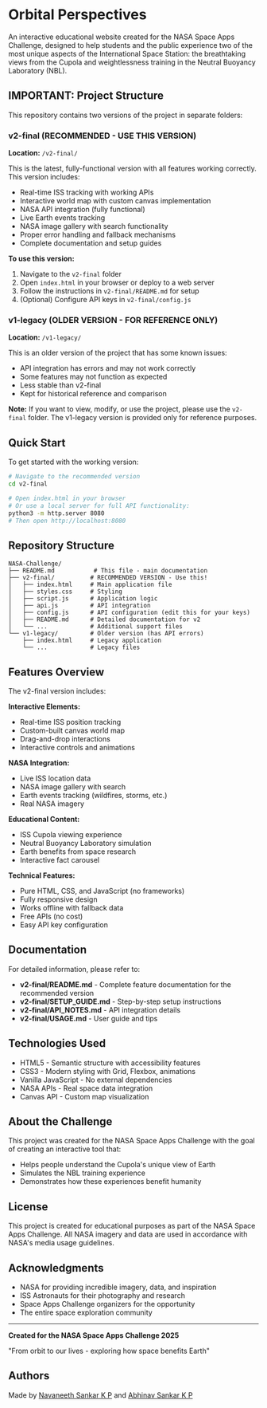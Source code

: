 # Orbital Perspectives

An interactive educational website created for the NASA Space Apps Challenge, designed to help students and the public experience two of the most unique aspects of the International Space Station: the breathtaking views from the Cupola and weightlessness training in the Neutral Buoyancy Laboratory (NBL).

## IMPORTANT: Project Structure

This repository contains two versions of the project in separate folders:

### v2-final (RECOMMENDED - USE THIS VERSION)
**Location:** `/v2-final/`

This is the latest, fully-functional version with all features working correctly. This version includes:
- Real-time ISS tracking with working APIs
- Interactive world map with custom canvas implementation
- NASA API integration (fully functional)
- Live Earth events tracking
- NASA image gallery with search functionality
- Proper error handling and fallback mechanisms
- Complete documentation and setup guides

**To use this version:**
1. Navigate to the `v2-final` folder
2. Open `index.html` in your browser or deploy to a web server
3. Follow the instructions in `v2-final/README.md` for setup
4. (Optional) Configure API keys in `v2-final/config.js`

### v1-legacy (OLDER VERSION - FOR REFERENCE ONLY)
**Location:** `/v1-legacy/`

This is an older version of the project that has some known issues:
- API integration has errors and may not work correctly
- Some features may not function as expected
- Less stable than v2-final
- Kept for historical reference and comparison

**Note:** If you want to view, modify, or use the project, please use the `v2-final` folder. The v1-legacy version is provided only for reference purposes.

## Quick Start

To get started with the working version:

```bash
# Navigate to the recommended version
cd v2-final

# Open index.html in your browser
# Or use a local server for full API functionality:
python3 -m http.server 8080
# Then open http://localhost:8080
```

## Repository Structure

```
NASA-Challenge/
├── README.md           # This file - main documentation
├── v2-final/          # RECOMMENDED VERSION - Use this!
│   ├── index.html     # Main application file
│   ├── styles.css     # Styling
│   ├── script.js      # Application logic
│   ├── api.js         # API integration
│   ├── config.js      # API configuration (edit this for your keys)
│   ├── README.md      # Detailed documentation for v2
│   └── ...            # Additional support files
└── v1-legacy/         # Older version (has API errors)
    ├── index.html     # Legacy application
    └── ...            # Legacy files
```

## Features Overview

The v2-final version includes:

**Interactive Elements:**
- Real-time ISS position tracking
- Custom-built canvas world map
- Drag-and-drop interactions
- Interactive controls and animations

**NASA Integration:**
- Live ISS location data
- NASA image gallery with search
- Earth events tracking (wildfires, storms, etc.)
- Real NASA imagery

**Educational Content:**
- ISS Cupola viewing experience
- Neutral Buoyancy Laboratory simulation
- Earth benefits from space research
- Interactive fact carousel

**Technical Features:**
- Pure HTML, CSS, and JavaScript (no frameworks)
- Fully responsive design
- Works offline with fallback data
- Free APIs (no cost)
- Easy API key configuration

## Documentation

For detailed information, please refer to:
- **v2-final/README.md** - Complete feature documentation for the recommended version
- **v2-final/SETUP_GUIDE.md** - Step-by-step setup instructions
- **v2-final/API_NOTES.md** - API integration details
- **v2-final/USAGE.md** - User guide and tips

## Technologies Used

- HTML5 - Semantic structure with accessibility features
- CSS3 - Modern styling with Grid, Flexbox, animations
- Vanilla JavaScript - No external dependencies
- NASA APIs - Real space data integration
- Canvas API - Custom map visualization

## About the Challenge

This project was created for the NASA Space Apps Challenge with the goal of creating an interactive tool that:
- Helps people understand the Cupola's unique view of Earth
- Simulates the NBL training experience
- Demonstrates how these experiences benefit humanity

## License

This project is created for educational purposes as part of the NASA Space Apps Challenge. All NASA imagery and data are used in accordance with NASA's media usage guidelines.

## Acknowledgments

- NASA for providing incredible imagery, data, and inspiration
- ISS Astronauts for their photography and research
- Space Apps Challenge organizers for the opportunity
- The entire space exploration community

---

**Created for the NASA Space Apps Challenge 2025**

"From orbit to our lives - exploring how space benefits Earth"

## Authors

Made by [Navaneeth Sankar K P](https://www.linkedin.com/in/navaneeth-sankar-k-p/) and [Abhinav Sankar K P](https://www.linkedin.com/in/abhinav-sankar-k-p-4a870b33b/)
